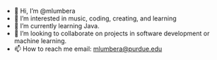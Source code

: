 - 👋 Hi, I’m @mlumbera
- 👀 I’m interested in music, coding, creating, and learning
- 🌱 I’m currently learning Java.
- 💞️ I’m looking to collaborate on projects in software development or machine learning.
- 📫 How to reach me email: mlumbera@purdue.edu

<!---
mlumbera/mlumbera is a ✨ special ✨ repository because its `README.md` (this file) appears on your GitHub profile.
You can click the Preview link to take a look at your changes.
--->

